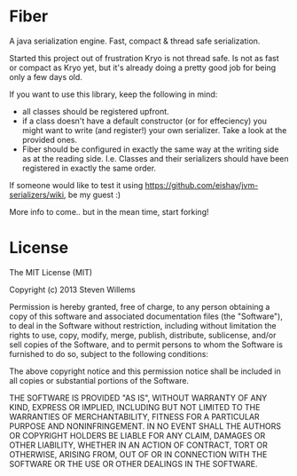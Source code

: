 Fiber
=====

A java serialization engine. Fast, compact &amp; thread safe serialization.

Started this project out of frustration Kryo is not thread safe. Is not as fast or compact as Kryo yet, but it's already doing a pretty good job for being only a few days old.

If you want to use this library, keep the following in mind:
* all classes should be registered upfront.
* if a class doesn't have a default constructor (or for effeciency) you might want to write (and register!) your own serializer. Take a look at the provided ones.
* Fiber should be configured in exactly the same way at the writing side as at the reading side. I.e. Classes and their serializers should have been registered in exactly the same order.

If someone would like to test it using https://github.com/eishay/jvm-serializers/wiki, be my guest :)

More info to come.. but in the mean time, start forking!

License
=======
The MIT License (MIT)

Copyright (c) 2013 Steven Willems

Permission is hereby granted, free of charge, to any person obtaining a copy
of this software and associated documentation files (the "Software"), to deal
in the Software without restriction, including without limitation the rights
to use, copy, modify, merge, publish, distribute, sublicense, and/or sell
copies of the Software, and to permit persons to whom the Software is
furnished to do so, subject to the following conditions:

The above copyright notice and this permission notice shall be included in
all copies or substantial portions of the Software.

THE SOFTWARE IS PROVIDED "AS IS", WITHOUT WARRANTY OF ANY KIND, EXPRESS OR
IMPLIED, INCLUDING BUT NOT LIMITED TO THE WARRANTIES OF MERCHANTABILITY,
FITNESS FOR A PARTICULAR PURPOSE AND NONINFRINGEMENT. IN NO EVENT SHALL THE
AUTHORS OR COPYRIGHT HOLDERS BE LIABLE FOR ANY CLAIM, DAMAGES OR OTHER
LIABILITY, WHETHER IN AN ACTION OF CONTRACT, TORT OR OTHERWISE, ARISING FROM,
OUT OF OR IN CONNECTION WITH THE SOFTWARE OR THE USE OR OTHER DEALINGS IN
THE SOFTWARE.
